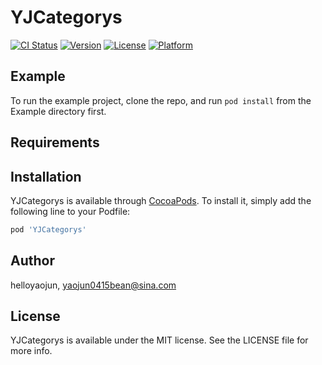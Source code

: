 # YJCategorys

[![CI Status](https://img.shields.io/travis/helloyaojun/YJCategorys.svg?style=flat)](https://travis-ci.org/helloyaojun/YJCategorys)
[![Version](https://img.shields.io/cocoapods/v/YJCategorys.svg?style=flat)](https://cocoapods.org/pods/YJCategorys)
[![License](https://img.shields.io/cocoapods/l/YJCategorys.svg?style=flat)](https://cocoapods.org/pods/YJCategorys)
[![Platform](https://img.shields.io/cocoapods/p/YJCategorys.svg?style=flat)](https://cocoapods.org/pods/YJCategorys)

## Example

To run the example project, clone the repo, and run `pod install` from the Example directory first.

## Requirements

## Installation

YJCategorys is available through [CocoaPods](https://cocoapods.org). To install
it, simply add the following line to your Podfile:

```ruby
pod 'YJCategorys'
```

## Author

helloyaojun, yaojun0415bean@sina.com

## License

YJCategorys is available under the MIT license. See the LICENSE file for more info.
